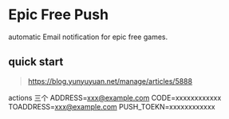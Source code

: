 # Epic Free Push
automatic Email notification for epic free games.

## quick start
> https://blog.yunyuyuan.net/manage/articles/5888

actions 三个
ADDRESS=xxx@example.com
CODE=xxxxxxxxxxxx
TOADDRESS=xxx@example.com
PUSH_TOEKN=xxxxxxxxxxxx
